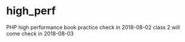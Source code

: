 # high_perf
PHP high performance book practice
check in 2018-08-02
class 2 will come
check in 2018-08-03
